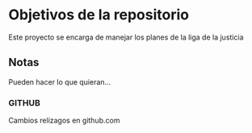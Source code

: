 # Objetivos de la repositorio

Este proyecto se encarga de manejar los planes de la liga de la justicia


## Notas
Pueden hacer lo que quieran...


### GITHUB

Cambios relizagos en github.com
